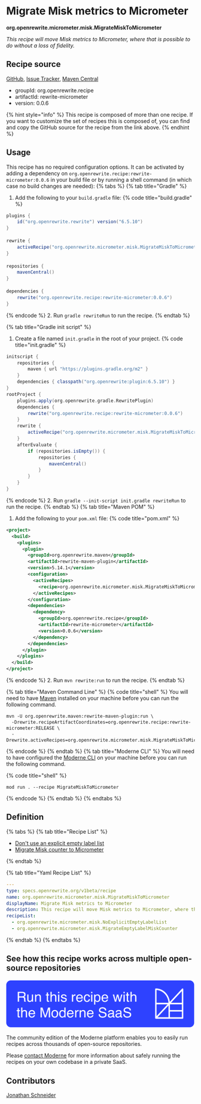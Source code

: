 # Migrate Misk metrics to Micrometer

**org.openrewrite.micrometer.misk.MigrateMiskToMicrometer**

_This recipe will move Misk metrics to Micrometer, where that is possible to do without a loss of fidelity._

## Recipe source

[GitHub](https://github.com/openrewrite/rewrite-micrometer/blob/main/src/main/resources/META-INF/rewrite/misk.yml), [Issue Tracker](https://github.com/openrewrite/rewrite-micrometer/issues), [Maven Central](https://central.sonatype.com/artifact/org.openrewrite.recipe/rewrite-micrometer/0.0.6/jar)

* groupId: org.openrewrite.recipe
* artifactId: rewrite-micrometer
* version: 0.0.6

{% hint style="info" %}
This recipe is composed of more than one recipe. If you want to customize the set of recipes this is composed of, you can find and copy the GitHub source for the recipe from the link above.
{% endhint %}

## Usage

This recipe has no required configuration options. It can be activated by adding a dependency on `org.openrewrite.recipe:rewrite-micrometer:0.0.6` in your build file or by running a shell command (in which case no build changes are needed): 
{% tabs %}
{% tab title="Gradle" %}
1. Add the following to your `build.gradle` file:
{% code title="build.gradle" %}
```groovy
plugins {
    id("org.openrewrite.rewrite") version("6.5.10")
}

rewrite {
    activeRecipe("org.openrewrite.micrometer.misk.MigrateMiskToMicrometer")
}

repositories {
    mavenCentral()
}

dependencies {
    rewrite("org.openrewrite.recipe:rewrite-micrometer:0.0.6")
}
```
{% endcode %}
2. Run `gradle rewriteRun` to run the recipe.
{% endtab %}

{% tab title="Gradle init script" %}
1. Create a file named `init.gradle` in the root of your project.
{% code title="init.gradle" %}
```groovy
initscript {
    repositories {
        maven { url "https://plugins.gradle.org/m2" }
    }
    dependencies { classpath("org.openrewrite:plugin:6.5.10") }
}
rootProject {
    plugins.apply(org.openrewrite.gradle.RewritePlugin)
    dependencies {
        rewrite("org.openrewrite.recipe:rewrite-micrometer:0.0.6")
    }
    rewrite {
        activeRecipe("org.openrewrite.micrometer.misk.MigrateMiskToMicrometer")
    }
    afterEvaluate {
        if (repositories.isEmpty()) {
            repositories {
                mavenCentral()
            }
        }
    }
}
```
{% endcode %}
2. Run `gradle --init-script init.gradle rewriteRun` to run the recipe.
{% endtab %}
{% tab title="Maven POM" %}
1. Add the following to your `pom.xml` file:
{% code title="pom.xml" %}
```xml
<project>
  <build>
    <plugins>
      <plugin>
        <groupId>org.openrewrite.maven</groupId>
        <artifactId>rewrite-maven-plugin</artifactId>
        <version>5.14.1</version>
        <configuration>
          <activeRecipes>
            <recipe>org.openrewrite.micrometer.misk.MigrateMiskToMicrometer</recipe>
          </activeRecipes>
        </configuration>
        <dependencies>
          <dependency>
            <groupId>org.openrewrite.recipe</groupId>
            <artifactId>rewrite-micrometer</artifactId>
            <version>0.0.6</version>
          </dependency>
        </dependencies>
      </plugin>
    </plugins>
  </build>
</project>
```
{% endcode %}
2. Run `mvn rewrite:run` to run the recipe.
{% endtab %}

{% tab title="Maven Command Line" %}
{% code title="shell" %}
You will need to have [Maven](https://maven.apache.org/download.cgi) installed on your machine before you can run the following command.

```shell
mvn -U org.openrewrite.maven:rewrite-maven-plugin:run \
  -Drewrite.recipeArtifactCoordinates=org.openrewrite.recipe:rewrite-micrometer:RELEASE \
  -Drewrite.activeRecipes=org.openrewrite.micrometer.misk.MigrateMiskToMicrometer
```
{% endcode %}
{% endtab %}
{% tab title="Moderne CLI" %}
You will need to have configured the [Moderne CLI](https://docs.moderne.io/moderne-cli/cli-intro) on your machine before you can run the following command.

{% code title="shell" %}
```shell
mod run . --recipe MigrateMiskToMicrometer
```
{% endcode %}
{% endtab %}
{% endtabs %}

## Definition

{% tabs %}
{% tab title="Recipe List" %}
* [Don't use an explicit empty label list](../../micrometer/misk/noexplicitemptylabellist.md)
* [Migrate Misk counter to Micrometer](../../micrometer/misk/migrateemptylabelmiskcounter.md)

{% endtab %}

{% tab title="Yaml Recipe List" %}
```yaml
---
type: specs.openrewrite.org/v1beta/recipe
name: org.openrewrite.micrometer.misk.MigrateMiskToMicrometer
displayName: Migrate Misk metrics to Micrometer
description: This recipe will move Misk metrics to Micrometer, where that is possible to do without a loss of fidelity.
recipeList:
  - org.openrewrite.micrometer.misk.NoExplicitEmptyLabelList
  - org.openrewrite.micrometer.misk.MigrateEmptyLabelMiskCounter

```
{% endtab %}
{% endtabs %}

## See how this recipe works across multiple open-source repositories

[![Moderne Link Image](/.gitbook/assets/ModerneRecipeButton.png)](https://app.moderne.io/recipes/org.openrewrite.micrometer.misk.MigrateMiskToMicrometer)

The community edition of the Moderne platform enables you to easily run recipes across thousands of open-source repositories.

Please [contact Moderne](https://moderne.io/product) for more information about safely running the recipes on your own codebase in a private SaaS.

## Contributors
[Jonathan Schneider](mailto:jkschneider@gmail.com)
